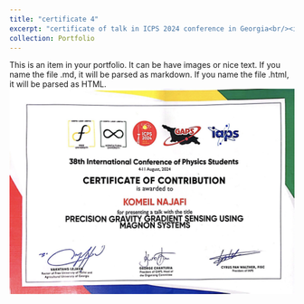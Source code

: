 ```yaml
---
title: "certificate 4"
excerpt: "certificate of talk in ICPS 2024 conference in Georgia<br/><img src='/workspaces/hasan.github.io/_portfolio/certificate_4.jpg'>"
collection: Portfolio
---
```


This is an item in your portfolio. It can be have images or nice text. If you name the file .md, it will be parsed as markdown. If you name the file .html, it will be parsed as HTML. 
<img src='/images/certificate_4.jpg'>